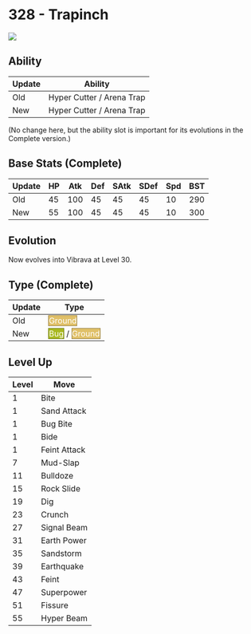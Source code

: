 # 328 - Trapinch
![][328]

## Ability

Update | Ability
---    | ---
Old    | Hyper Cutter / Arena Trap
New    | Hyper Cutter / Arena Trap

(No change here, but the ability slot is important for its evolutions in the Complete version.)

## Base Stats (Complete)

Update | HP | Atk | Def | SAtk | SDef | Spd | BST
---    | ---| --- | --- | ---  | ---  | --- | ---
Old    | 45 |  100 |  45 |  45  |  45  |  10  |  290
New    | 55 |  100 |  45 |  45  |  45  |  10  |  300

## Evolution
Now evolves into Vibrava at Level 30.

## Type (Complete)

Update | Type
---    | ---
Old    | <span style="color:white; background:#E0C068; border: 1px solid #927D44">Ground</span>
New    | <span style="color:white; background:#A8B820; border: 1px solid #6D7815">Bug</span> / <span style="color:white; background:#E0C068; border: 1px solid #927D44">Ground</span>

## Level Up

Level | Move
---   | ---
  1   | Bite
  1   | Sand Attack
  1   | Bug Bite
  1   | Bide
  1   | Feint Attack
  7   | Mud-Slap
 11   | Bulldoze
 15   | Rock Slide
 19   | Dig
 23   | Crunch
 27   | Signal Beam
 31   | Earth Power
 35   | Sandstorm
 39   | Earthquake
 43   | Feint
 47   | Superpower
 51   | Fissure
 55   | Hyper Beam



[328]: ../img/pokemon/328.png

